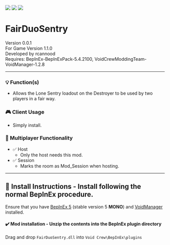 [![](https://img.shields.io/badge/-Void_Crew_Modding_Team-111111?style=just-the-label&logo=github&labelColor=24292f)](https://github.com/Void-Crew-Modding-Team)
![](https://img.shields.io/badge/Game%20Version-1.1.0-111111?style=flat&labelColor=24292f&color=111111)
[![](https://img.shields.io/discord/1180651062550593536.svg?&logo=discord&logoColor=ffffff&style=flat&label=Discord&labelColor=24292f&color=111111)](https://discord.gg/g2u5wpbMGu "Void Crew Modding Discord")

# FairDuoSentry

Version 0.0.1  
For Game Version 1.1.0  
Developed by rcannood  
Requires:  BepInEx-BepInExPack-5.4.2100, VoidCrewModdingTeam-VoidManager-1.2.8


---------------------

### 💡 Function(s)

- Allows the Lone Sentry loadout on the Destroyer to be used by two players in a fair way.

### 🎮 Client Usage

- Simply install.

### 👥 Multiplayer Functionality

- ✅ Host
  - Only the host needs this mod.
- ✅ Session
  - Marks the room as Mod_Session when hosting.

---------------------

## 🔧 Install Instructions - **Install following the normal BepInEx procedure.**

Ensure that you have [BepInEx 5](https://thunderstore.io/c/void-crew/p/BepInEx/BepInExPack/) (stable version 5 **MONO**) and [VoidManager](https://thunderstore.io/c/void-crew/p/VoidCrewModdingTeam/VoidManager/) installed.

#### ✔️ Mod installation - **Unzip the contents into the BepInEx plugin directory**

Drag and drop `FairDuoSentry.dll` into `Void Crew\BepInEx\plugins`
